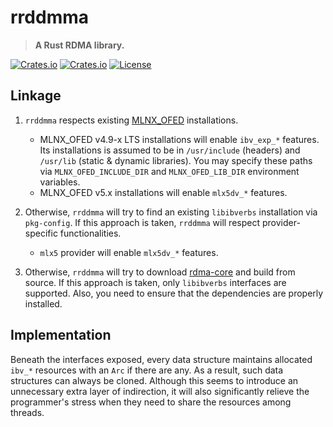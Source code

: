 # rrddmma

> **A Rust RDMA library.**

[![Crates.io](https://img.shields.io/crates/v/rrddmma)](https://crates.io/crates/rrddmma)
[![Crates.io](https://img.shields.io/crates/d/rrddmma)](https://crates.io/crates/rrddmma)
[![License](https://img.shields.io/badge/license-MIT-blue)](LICENSE-MIT)


## Linkage

1.  `rrddmma` respects existing [MLNX_OFED](https://network.nvidia.com/products/infiniband-drivers/linux/mlnx_ofed/) installations.

    - MLNX_OFED v4.9-x LTS installations will enable `ibv_exp_*` features.
      Its installations is assumed to be in `/usr/include` (headers) and `/usr/lib` (static & dynamic libraries).
      You may specify these paths via `MLNX_OFED_INCLUDE_DIR` and `MLNX_OFED_LIB_DIR` environment variables.
    - MLNX_OFED v5.x installations will enable `mlx5dv_*` features.

2.  Otherwise, `rrddmma` will try to find an existing `libibverbs` installation via `pkg-config`.
    If this approach is taken, `rrddmma` will respect provider-specific functionalities.

    - `mlx5` provider will enable `mlx5dv_*` features.

3.  Otherwise, `rrddmma` will try to download [rdma-core](https://github.com/linux-rdma/rdma-core) and build from source.
    If this approach is taken, only `libibverbs` interfaces are supported.
    Also, you need to ensure that the dependencies are properly installed.


## Implementation

Beneath the interfaces exposed, every data structure maintains allocated `ibv_*` resources with an `Arc` if there are any.
As a result, such data structures can always be cloned.
Although this seems to introduce an unnecessary extra layer of indirection, it will also significantly relieve the programmer's
stress when they need to share the resources among threads.
